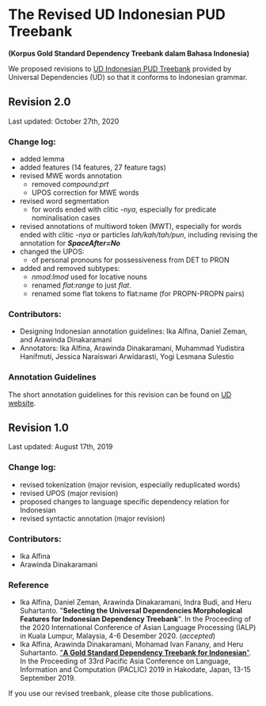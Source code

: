 # The Revised UD Indonesian PUD Treebank
**(Korpus Gold Standard Dependency Treebank dalam Bahasa Indonesia)**

We proposed revisions to [UD Indonesian PUD Treebank](https://github.com/UniversalDependencies/UD_Indonesian-PUD) provided by Universal Dependencies (UD) so that it conforms to Indonesian grammar.

## Revision 2.0
Last updated: October 27th, 2020

### Change log:
* added lemma
* added features (14 features, 27 feature tags)
* revised MWE words annotation
  * removed _compound:prt_
  * UPOS correction for MWE words
* revised word segmentation
  * for words ended with clitic _-nya_, especially for predicate nominalisation cases
* revised annotations of multiword token (MWT), especially for words ended with clitic  _-nya_ or particles  _lah/kah/tah/pun_, including revising the annotation for _**SpaceAfter=No**_
* changed the UPOS:
  * of personal pronouns for possessiveness from DET to PRON
* added and removed subtypes:
  * _nmod:lmod_ used for locative nouns
  * renamed _flat:range_ to just _flat_.
  * renamed some flat tokens to flat:name (for PROPN-PROPN pairs)

### Contributors: 
* Designing Indonesian annotation guidelines: Ika Alfina, Daniel Zeman, and Arawinda Dinakaramani
* Annotators: Ika Alfina, Arawinda Dinakaramani, Muhammad Yudistira Hanifmuti, Jessica Naraiswari Arwidarasti, Yogi Lesmana Sulestio

### Annotation Guidelines
The short annotation guidelines for this revision can be found on [UD website](https://universaldependencies.org/id/index.html).

## Revision 1.0
Last updated: August 17th, 2019

### Change log:
* revised tokenization (major revision, especially reduplicated words)
* revised UPOS (major revision)
* proposed changes to language specific dependency relation for Indonesian
* revised syntactic annotation (major revision)

### Contributors: 
* Ika Alfina 
* Arawinda Dinakaramani

### Reference
* Ika Alfina, Daniel Zeman, Arawinda Dinakaramani, Indra Budi, and Heru Suhartanto. "**Selecting the Universal Dependencies Morphological Features for Indonesian Dependency Treebank**". In the Proceeding of the 2020 International Conference of Asian Language Processing (IALP)  in Kuala Lumpur, Malaysia, 4-6 Desember 2020. (_accepted_)
* Ika Alfina, Arawinda Dinakaramani, Mohamad Ivan Fanany, and Heru Suhartanto. ["**A Gold Standard Dependency Treebank for Indonesian**"](https://waseda.repo.nii.ac.jp/?action=repository_action_common_download&item_id=48059&item_no=1&attribute_id=101&file_no=1). In the Proceeding of 33rd Pacific Asia Conference on Language, Information and Computation (PACLIC) 2019 in Hakodate, Japan, 13-15 September 2019. 

If you use our revised treebank, please cite those publications.
